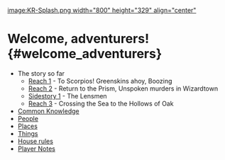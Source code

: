 [image:KR-Splash.png width=\"800\" height=\"329\"
align=\"center\"](image:KR-Splash.png_width="800"_height="329"_align="center" "wikilink")

Welcome, adventurers! {#welcome_adventurers}
=====================

-   The story so far
    -   [Reach 1](Reach1 "wikilink") - To Scorpios! Greenskins ahoy,
        Boozing
    -   [Reach 2](Reach2 "wikilink") - Return to the Prism, Unspoken
        murders in Wizardtown
    -   [Sidestory 1](Sidestory_1 "wikilink") - The Lensmen
    -   [Reach 3](Reach_3 "wikilink") - Crossing the Sea to the Hollows
        of Oak
-   [Common Knowledge](Common_Knowledge "wikilink")
-   [People](People "wikilink")
-   [Places](Places "wikilink")
-   [Things](Things "wikilink")
-   [House rules](House_rules "wikilink")
-   [Player Notes](Player_Notes "wikilink")
